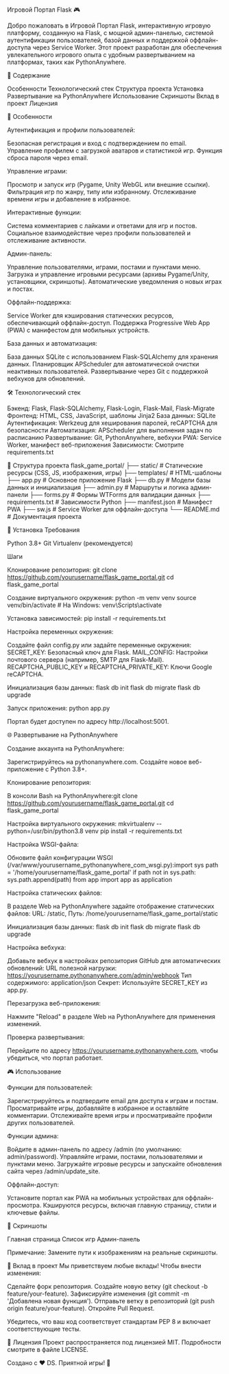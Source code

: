 Игровой Портал Flask 🎮
   
Добро пожаловать в Игровой Портал Flask, интерактивную игровую платформу, созданную на Flask, с мощной админ-панелью, системой аутентификации пользователей, базой данных и поддержкой оффлайн-доступа через Service Worker. Этот проект разработан для обеспечения увлекательного игрового опыта с удобным развертыванием на платформах, таких как PythonAnywhere.

📖 Содержание

Особенности
Технологический стек
Структура проекта
Установка
Развертывание на PythonAnywhere
Использование
Скриншоты
Вклад в проект
Лицензия


🌟 Особенности

Аутентификация и профили пользователей:

Безопасная регистрация и вход с подтверждением по email.
Управление профилем с загрузкой аватаров и статистикой игр.
Функция сброса пароля через email.


Управление играми:

Просмотр и запуск игр (Pygame, Unity WebGL или внешние ссылки).
Фильтрация игр по жанру, типу или избранному.
Отслеживание времени игры и добавление в избранное.


Интерактивные функции:

Система комментариев с лайками и ответами для игр и постов.
Социальное взаимодействие через профили пользователей и отслеживание активности.


Админ-панель:

Управление пользователями, играми, постами и пунктами меню.
Загрузка и управление игровыми ресурсами (архивы Pygame/Unity, установщики, скриншоты).
Автоматические уведомления о новых играх и постах.


Оффлайн-поддержка:

Service Worker для кэширования статических ресурсов, обеспечивающий оффлайн-доступ.
Поддержка Progressive Web App (PWA) с манифестом для мобильных устройств.


База данных и автоматизация:

База данных SQLite с использованием Flask-SQLAlchemy для хранения данных.
Планировщик APScheduler для автоматической очистки неактивных пользователей.
Развертывание через Git с поддержкой вебхуков для обновлений.




🛠 Технологический стек

Бэкенд: Flask, Flask-SQLAlchemy, Flask-Login, Flask-Mail, Flask-Migrate
Фронтенд: HTML, CSS, JavaScript, шаблоны Jinja2
База данных: SQLite
Аутентификация: Werkzeug для хеширования паролей, reCAPTCHA для безопасности
Автоматизация: APScheduler для выполнения задач по расписанию
Развертывание: Git, PythonAnywhere, вебхуки
PWA: Service Worker, манифест веб-приложения
Зависимости: Смотрите requirements.txt


📂 Структура проекта
flask_game_portal/
├── static/                   # Статические ресурсы (CSS, JS, изображения, игры)
├── templates/                # HTML-шаблоны
├── app.py                    # Основное приложение Flask
├── db.py                     # Модели базы данных и инициализация
├── admin.py                  # Маршруты и логика админ-панели
├── forms.py                  # Формы WTForms для валидации данных
├── requirements.txt          # Зависимости Python
├── manifest.json             # Манифест PWA
├── sw.js                     # Service Worker для оффлайн-доступа
└── README.md                 # Документация проекта


🚀 Установка
Требования

Python 3.8+
Git
Virtualenv (рекомендуется)

Шаги

Клонирование репозитория:
git clone https://github.com/yourusername/flask_game_portal.git
cd flask_game_portal


Создание виртуального окружения:
python -m venv venv
source venv/bin/activate  # На Windows: venv\Scripts\activate


Установка зависимостей:
pip install -r requirements.txt


Настройка переменных окружения:

Создайте файл config.py или задайте переменные окружения:
SECRET_KEY: Безопасный ключ для Flask.
MAIL_CONFIG: Настройки почтового сервера (например, SMTP для Flask-Mail).
RECAPTCHA_PUBLIC_KEY и RECAPTCHA_PRIVATE_KEY: Ключи Google reCAPTCHA.




Инициализация базы данных:
flask db init
flask db migrate
flask db upgrade


Запуск приложения:
python app.py

Портал будет доступен по адресу http://localhost:5001.



🌐 Развертывание на PythonAnywhere

Создание аккаунта на PythonAnywhere:

Зарегистрируйтесь на pythonanywhere.com.
Создайте новое веб-приложение с Python 3.8+.


Клонирование репозитория:

В консоли Bash на PythonAnywhere:git clone https://github.com/yourusername/flask_game_portal.git
cd flask_game_portal




Настройка виртуального окружения:
mkvirtualenv --python=/usr/bin/python3.8 venv
pip install -r requirements.txt


Настройка WSGI-файла:

Обновите файл конфигурации WSGI (/var/www/yourusername_pythonanywhere_com_wsgi.py):import sys
path = '/home/yourusername/flask_game_portal'
if path not in sys.path:
    sys.path.append(path)
from app import app as application




Настройка статических файлов:

В разделе Web на PythonAnywhere задайте отображение статических файлов:
URL: /static, Путь: /home/yourusername/flask_game_portal/static




Инициализация базы данных:
flask db init
flask db migrate
flask db upgrade


Настройка вебхука:

Добавьте вебхук в настройках репозитория GitHub для автоматических обновлений:
URL полезной нагрузки: https://yourusername.pythonanywhere.com/admin/webhook
Тип содержимого: application/json
Секрет: Используйте SECRET_KEY из app.py.




Перезагрузка веб-приложения:

Нажмите "Reload" в разделе Web на PythonAnywhere для применения изменений.


Проверка развертывания:

Перейдите по адресу https://yourusername.pythonanywhere.com, чтобы убедиться, что портал работает.




🎮 Использование

Функции для пользователей:

Зарегистрируйтесь и подтвердите email для доступа к играм и постам.
Просматривайте игры, добавляйте в избранное и оставляйте комментарии.
Отслеживайте время игры и просматривайте профили других пользователей.


Функции админа:

Войдите в админ-панель по адресу /admin (по умолчанию: admin/password).
Управляйте играми, постами, пользователями и пунктами меню.
Загружайте игровые ресурсы и запускайте обновления сайта через /admin/update_site.


Оффлайн-доступ:

Установите портал как PWA на мобильных устройствах для оффлайн-просмотра.
Кэшируются ресурсы, включая главную страницу, стили и ключевые файлы.




📸 Скриншоты



Главная страница
Список игр
Админ-панель

Примечание: Замените пути к изображениям на реальные скриншоты.

🤝 Вклад в проект
Мы приветствуем любые вклады! Чтобы внести изменения:

Сделайте форк репозитория.
Создайте новую ветку (git checkout -b feature/your-feature).
Зафиксируйте изменения (git commit -m 'Добавлена новая функция').
Отправьте ветку в репозиторий (git push origin feature/your-feature).
Откройте Pull Request.

Убедитесь, что ваш код соответствует стандартам PEP 8 и включает соответствующие тесты.

📜 Лицензия
Проект распространяется под лицензией MIT. Подробности смотрите в файле LICENSE.

Создано с ❤️ DS. Приятной игры! 🚀
